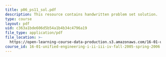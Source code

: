 ```yaml
---
title: p06_ps11_sol.pdf
description: This resource contains handwritten problem set solution.
type: course
layout: pdf
uid: c363a1bde606d5b54a1b4b34c4796a19
file_type: application/pdf
file_location: >-
  https://open-learning-course-data-production.s3.amazonaws.com/16-01-unified-engineering-i-ii-iii-iv-fall-2005-spring-2006/c363a1bde606d5b54a1b4b34c4796a19_p06_ps11_sol.pdf
course_id: 16-01-unified-engineering-i-ii-iii-iv-fall-2005-spring-2006
---
```


